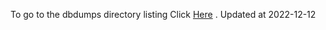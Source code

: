 To go to the dbdumps directory listing Click [Here](https://ipfs.io/ipfs/bafkreicix7hydulu3f5cz3uyghw7tflsmobvmfrypcnxgcikrk7snayfqq) . Updated at 2022-12-12